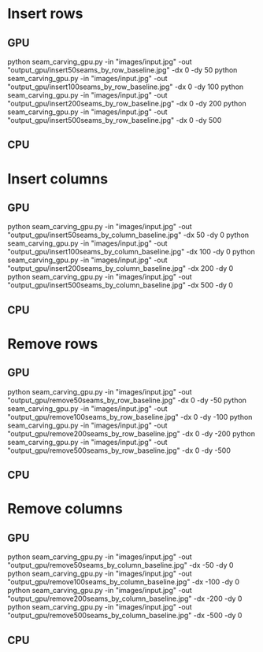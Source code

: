 
# Insert rows
## GPU
python seam_carving_gpu.py -in "images/input.jpg" -out "output_gpu/insert50seams_by_row_baseline.jpg" -dx 0 -dy 50
python seam_carving_gpu.py -in "images/input.jpg" -out "output_gpu/insert100seams_by_row_baseline.jpg" -dx 0 -dy 100
python seam_carving_gpu.py -in "images/input.jpg" -out "output_gpu/insert200seams_by_row_baseline.jpg" -dx 0 -dy 200
python seam_carving_gpu.py -in "images/input.jpg" -out "output_gpu/insert500seams_by_row_baseline.jpg" -dx 0 -dy 500

## CPU


# Insert columns
## GPU
python seam_carving_gpu.py -in "images/input.jpg" -out "output_gpu/insert50seams_by_column_baseline.jpg" -dx 50 -dy 0
python seam_carving_gpu.py -in "images/input.jpg" -out "output_gpu/insert100seams_by_column_baseline.jpg" -dx 100 -dy 0
python seam_carving_gpu.py -in "images/input.jpg" -out "output_gpu/insert200seams_by_column_baseline.jpg" -dx 200 -dy 0
python seam_carving_gpu.py -in "images/input.jpg" -out "output_gpu/insert500seams_by_column_baseline.jpg" -dx 500 -dy 0

## CPU


# Remove rows
## GPU
python seam_carving_gpu.py -in "images/input.jpg" -out "output_gpu/remove50seams_by_row_baseline.jpg" -dx 0 -dy -50
python seam_carving_gpu.py -in "images/input.jpg" -out "output_gpu/remove100seams_by_row_baseline.jpg" -dx 0 -dy -100
python seam_carving_gpu.py -in "images/input.jpg" -out "output_gpu/remove200seams_by_row_baseline.jpg" -dx 0 -dy -200
python seam_carving_gpu.py -in "images/input.jpg" -out "output_gpu/remove500seams_by_row_baseline.jpg" -dx 0 -dy -500

## CPU


# Remove columns
## GPU
python seam_carving_gpu.py -in "images/input.jpg" -out "output_gpu/remove50seams_by_column_baseline.jpg" -dx -50 -dy 0
python seam_carving_gpu.py -in "images/input.jpg" -out "output_gpu/remove100seams_by_column_baseline.jpg" -dx -100 -dy 0
python seam_carving_gpu.py -in "images/input.jpg" -out "output_gpu/remove200seams_by_column_baseline.jpg" -dx -200 -dy 0
python seam_carving_gpu.py -in "images/input.jpg" -out "output_gpu/remove500seams_by_column_baseline.jpg" -dx -500 -dy 0

## CPU